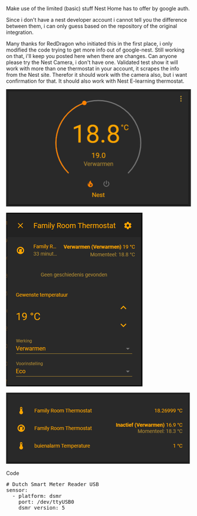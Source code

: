 Make use of the limited (basic) stuff Nest Home has to offer by google auth.

Since i don't have a nest developer account i cannot tell you the difference between them, i can only guess based on the repository of the original integration.

Many thanks for RedDragon who initiated this in the first place, i only modified the code trying to get more info out of google-nest.
Still working on that, i'll keep you posted here when there are changes.
Can anyone please try the Nest Camera, i don't have one.
Validated test show it will work with more than one thermostat in your account, it scrapes the info from the Nest site.
Therefor it should work with the camera also, but i want confirmation for that.
It should also work with Nest E-learning thermostat.

![png](https://github.com/Puch-tdi/Nest-for-Hass-Google-auth/blob/master/nest-wheel.png)

![png](https://github.com/Puch-tdi/Nest-for-Hass-Google-auth/blob/master/nest-card.png)

![png](https://github.com/Puch-tdi/Nest-for-Hass-Google-auth/blob/master/card-therm.png)

Code
<pre>
# Dutch Smart Meter Reader USB
sensor:
  - platform: dsmr
    port: /dev/ttyUSB0
    dsmr_version: 5
</pre>
